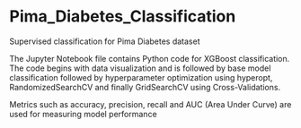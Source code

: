 # Pima_Diabetes_Classification
Supervised classification for Pima Diabetes dataset

The Jupyter Notebook file contains Python code for XGBoost classification.
The code begins with data visualization and is followed by base model classification followed by hyperparameter optimization using
hyperopt, RandomizedSearchCV and finally GridSearchCV using Cross-Validations.

Metrics such as accuracy, precision, recall and AUC (Area Under Curve) are used for measuring model performance
